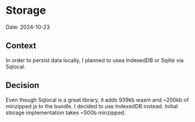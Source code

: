 # Storage

Date: 2024-10-23

## Context

In order to persist data locally, I planned to usea IndexedDB or Sqlite via Sqlocal.

## Decision

Even though Sqlocal is a great library, it adds 939kb wasm and ~200kb of minzipped js to the bundle. I decided to use IndexedDB instead. Initial storage implementation takes ~500b minzipped.
